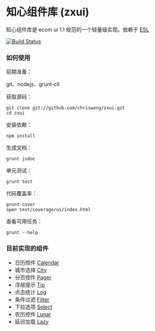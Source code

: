 知心组件库 (zxui)
=====================

知心组件库是 ecom ui 1.1 规范的一个轻量级实现。依赖于 [ESL](https://github.com/ecomfe/esl)

[![Build Status](https://travis-ci.org/chriswong/zxui.png?branch=master)](https://travis-ci.org/chriswong/zxui)


### 如何使用

前期准备：

git、nodejs、grunt-cli

获取源码：

	git clone git://github.com/chriswong/zxui.git
	cd zxui

安装依赖：

	npm install

生成文档：

	grunt jsdoc

单元测试：

	grunt test

代码覆盖率：

	grunt cover
	open test/coverage/ui/index.html

查看可用任务：

	grunt --help
	

### 目前实现的组件

- 日历控件 [Calendar](http://chriswong.github.io/zxui/example/Calendar.html)
- 城市选择 [City](http://chriswong.github.io/zxui/example/City.html)
- 分页控件 [Pager](http://chriswong.github.io/zxui/example/Pager.html)
- 浮层提示 [Tip](http://chriswong.github.io/zxui/example/Tip.html)
- 点击统计 [Log](http://chriswong.github.io/zxui/example/log.html)
- 条件过滤 [Filter](http://chriswong.github.io/zxui/example/Filter.html)
- 下拉选项 [Select](http://chriswong.github.io/zxui/example/Select.html)
- 农历控件 [Lunar](http://chriswong.github.io/zxui/example/Lunar.html)
- 延迟加载 [Lazy](http://chriswong.github.io/zxui/example/Lazy.html)
